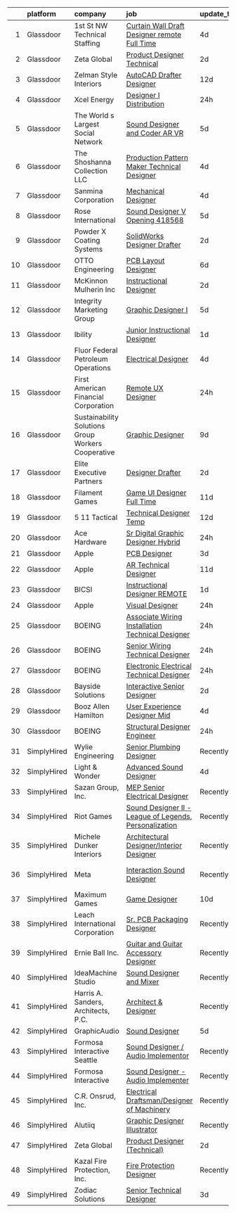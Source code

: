 

|    | platform    | company                                            | job                                                                                                                                                                                                                                                                                                                                                                                                                                                                                                                                                                                                                                                                                                                                                                                                                                                                                                                                                                                                                                                                                                                                                                                                                                                                                                              | update_time   | location                    |
|---:|:------------|:---------------------------------------------------|:-----------------------------------------------------------------------------------------------------------------------------------------------------------------------------------------------------------------------------------------------------------------------------------------------------------------------------------------------------------------------------------------------------------------------------------------------------------------------------------------------------------------------------------------------------------------------------------------------------------------------------------------------------------------------------------------------------------------------------------------------------------------------------------------------------------------------------------------------------------------------------------------------------------------------------------------------------------------------------------------------------------------------------------------------------------------------------------------------------------------------------------------------------------------------------------------------------------------------------------------------------------------------------------------------------------------|:--------------|:----------------------------|
|  1 | Glassdoor   | 1st St  NW Technical Staffing                      | [Curtain Wall Draft Designer   remote Full Time](https://www.glassdoor.com/partner/jobListing.htm?pos=116&ao=1110586&s=58&guid=00000182583ad2d0abf21e85c5abb9ce&src=GD_JOB_AD&t=SR&vt=w&ea=1&cs=1_96a00c8e&cb=1659337626832&jobListingId=1008033599335&cpc=EA19F5B90D514204&jrtk=3-0-1g9c3lkoekclc801-1g9c3lkp0ii12800-14eda2ff019c94e2--6NYlbfkN0Dax8UoX6EQsni4_ZSF9vye0BkMdAXnBGZ9YnjGpfOQl0bOt3kFrViS9pzQb-UkbyuzROlJDCs1-EF_VQqCwdIepgFuryJJCheHL270nlVl35m1-h-WEmhVqJy_1nRHxOyDvDP0fKCizS5xDnrRTpPMoVWCv0-3j5tUx_5s_6VOWhuKGdws9K_cMz1n3YlxBRQY6yWHbb0p2--tQgFPLh5bWFcIqyeUXrN_qupYeD6LzFhoBZqwWB0u4Co94SVGq6WQFjTu4xOadjkMFP8DgrbZY2QWqxhKveseKGLAoIRjTFqIrK4yOp7e3G-IDKg-lW0DfqUP2m4zIunng_01EAtqpYtZWSGIBTY963DCEM0cp1LLtl1Wk__vNhaFvOPgDyNBbic_FwLDVIlxKDq_HN3fodEXCp7_2vSDHxKrJmP8uDMfmo440AZEltGxe8wFGG0qKb5yWIcIAI8-uR0LzRdOmUt4CzvNoJOTNTs8s6_qAmyJPfC4QBmoGpx5-2woMrC0fDrryqgd_-HhnWe_i3Mj)                                                                                                                                                                                                                                                                                                                                                                                                        | 4d            | Minneapolis, MN             |
|  2 | Glassdoor   | Zeta Global                                        | [Product Designer  Technical ](https://www.glassdoor.com/partner/jobListing.htm?pos=122&ao=1110586&s=58&guid=00000182583ad2d0abf21e85c5abb9ce&src=GD_JOB_AD&t=SR&vt=w&ea=1&cs=1_bc640e12&cb=1659337626832&jobListingId=1008038044158&cpc=6FC5BA77C9A4CD78&jrtk=3-0-1g9c3lkoekclc801-1g9c3lkp0ii12800-4378a88fe1bb0b34--6NYlbfkN0ChX0hn41rI4BJW2eLG25ekWb2wyoNrLHBUGKKfGS0w54LMCw2D3lfjfq6yfRrNr0jhG-kr9nV58HJxKldvmU_S5ZFgPe5fVtEyt5wfijNijaz7yq9KZZr-mOYuSnSPl7Jn0O5tb6XQILVVgFH34C71OTTwYRlmHLRittQPiDmpq6o6B8VVBywRt36dYQ5sOh305xEYAsa94dEfJhRfAEZBdM8ft7NofJrb8p735D2M2FWlSz41ToFGhJKx3LwQB2ZU1IF1x_WyxQ0rS4vYNi0NICzTlKU8wrb2V_BFwCSbw1ouYXtOc3VWZ1IQI5LBG54XR83c7YkYA9LXlIaCWyWjCQLzHooU4p7gP0XRLKgSgoIGRBV0NzFPnPNsTK1tl1rbY3idcHv35879LMdn93O250Sggh92_HBLPdWalxisqp2kHfggXlI0ZvnBHGpp4Vle5NsGruW1hrNtzSsEwqznxKuEzFNmf2wPBpJIPQJjBJ1dUxM8G1hdbceTe_VFLs9CDs05THS6Dg%3D%3D)                                                                                                                                                                                                                                                                                                                                                                                                                              | 2d            | Remote                      |
|  3 | Glassdoor   | Zelman Style Interiors                             | [AutoCAD Drafter Designer](https://www.glassdoor.com/partner/jobListing.htm?pos=103&ao=1110586&s=58&guid=00000182583ad2d0abf21e85c5abb9ce&src=GD_JOB_AD&t=SR&vt=w&ea=1&cs=1_eaeafafb&cb=1659337626829&jobListingId=1008014475307&cpc=BCF6C35513A620B2&jrtk=3-0-1g9c3lkoekclc801-1g9c3lkp0ii12800-3fd5196e00651f6d--6NYlbfkN0CB1tmP7rfbaHtYFmPjg1Xv8BJr6DUbyz0HQmM4H563AlwRaaZ8jklwqnHGvrhiHN8wKb1anHQRmus-yG0nldGp5xBV1QuEg1tch_wvGGqXpM7o0blLuAhDHP7qCmEafrjWjpSB3C8cV9eydAYzFqDOpqvLUmXHJqtQre74ifzIzduPYtI-1poocVzlwZyhbSpm-QRP54ynuGtsJdh9Kwl1C1b1ZvJKkJiAjBPdSqA0jx08A8O8NiO7EYzSyoMbGPFyNoc1nMiN-jKHcLyLomlH2sntRNNopU65Jw1O42cAO4Xs6-6zDbVWgDuvZGBhgSE-VtEEQT0JQqH81ysLu1c4YYC2LuBsy79_tUI9L8sYG5FhJylkTVd9ez7hSCK39JsuNl2q-4-kYjWCbBRWd8qFyqlpAe1R49biW4v8LdWhiMc1qP66RoZTGr5NxEjwpKKi1Io7e59Mt7IymS2n7oXOZ_rPbS8cyjVs_QZUXgKSarT390rM9jKpO3S3NZMN1sM%3D)                                                                                                                                                                                                                                                                                                                                                                                                                                                | 12d           | Boca Raton, FL              |
|  4 | Glassdoor   | Xcel Energy                                        | [Designer I   Distribution](https://www.glassdoor.com/partner/jobListing.htm?pos=119&ao=1110586&s=58&guid=00000182583ad2d0abf21e85c5abb9ce&src=GD_JOB_AD&t=SR&vt=w&cs=1_d01a216e&cb=1659337626832&jobListingId=1008040848194&cpc=B076152010A3B66C&jrtk=3-0-1g9c3lkoekclc801-1g9c3lkp0ii12800-e4cdf0a2f5da864d--6NYlbfkN0B-1D-e_ZYujhNkNlYyaLjJ6FcVQ233icvY0YU3o2VnplwYKKdLer6igUsC2PaWrJMkwhk3Ob8kLBG01cQyLcAMgbMfq2rYJaCKc5l91CyplDeQ2CCylWnw4lI1XtRA9XtTNMHdXrX0M6ZWf97kytmznwNNDECUVBGBPLPqi0s0wqXWMFTeoKjOH7auQBHF5Gxb1KMTUAI9TusTjqBRghzOgh4FWzk0ZUHuuL4CZs4ZES785ouaLbU3PVhxXOrQF1YSvGW9vtfqAV3VR3zKI3MdPPgRbIBlTgcpgOHzFv_ntk9Ip87HFuEPcToH1cmgZ67wXdjdYdnt7SuhuRzYe2SduYV-iRzctXW_UmuzW8zA4qpH2GkDTTYs1sqmZzHnA9k5gXZ5mVfoFDkk3Qo0g5bYYXbjJ1Gh7aIHW17kSIJrOLkYyCMdBN5D-SNxjUr4FDlRGlOm5lhVBkDRBQws81B6hr8tj5F9TVzWkkQxXE4JhAJyfVnjMP6KNAnledQN2-NK6s_OPA41dKMLG2qVvEwQu_TQMdzG0YCtjVABT_nzma4Hl5msgt9wiJ_CTkm5uohqMIvqGhGTOw%3D%3D)                                                                                                                                                                                                                                                                                                                                                                      | 24h           | Edina, MN                   |
|  5 | Glassdoor   | The World s Largest Social Network                 | [Sound Designer and Coder  AR VR ](https://www.glassdoor.com/partner/jobListing.htm?pos=129&ao=1110586&s=58&guid=00000182583ad2d0abf21e85c5abb9ce&src=GD_JOB_AD&t=SR&vt=w&ea=1&cs=1_d0e13586&cb=1659337626833&jobListingId=1008031528055&cpc=149B3D5996025BBA&jrtk=3-0-1g9c3lkoekclc801-1g9c3lkp0ii12800-c5d8ffadb915c32f--6NYlbfkN0DSgjPPcnEdvoK3uuxfISLALE6pB1FR7YSHOr_tSg5_QGIhoz_2VqUepdcKLBLI_zTUk6gDwaoQ9vEVPtJf9rgUyn_I6h_8B4D9wSAIOyt_RJFN8Eflhj9KJJvZQUXNdWxq6wNfnbBFCNlciu9kDebYOONalFTI7aQu-OsppGEyxKi2mf8gCqkI7v7yu_vGMNwUbfkSnZQLb4xsXX23zPXWXCdQGlpBwnIYLkKJWnR6958_2N7WV1S8FE7ju5GThBlwxutc5gBH3OjozYrGJQrnvWU9b6XWhJGOhk92CYIIxbimwJZMSyTVMq5zeIgCZA7xbfyfm1xJJzO9ipGqKm14lpVnhTryayQXo-yEH1lDbu8uvNvnNRmoxAcI3NzMjUXRFwVaPJgofIuHwDzl8tHOKBZnEeH5t4ViH29Y9BBxZI98FxTUOBaP474n6yLryiTNcgh1Q7FSXd_TPwYmkIJFTxnlEmN9RzvWvKIYrerzIfgoE9HMHuQtZRq2mZo-ZRvswyH99-GsrX--Hn_XMCtvEYLZ8E0aI_NDbIUVCZ6IY61b2xgg3iZaolQkNh2fnVZksNNOzkCfyGnc_Cq3ecY2)                                                                                                                                                                                                                                                                                                                                                      | 5d            | Los Angeles, CA             |
|  6 | Glassdoor   | The Shoshanna Collection LLC                       | [Production Pattern Maker   Technical Designer](https://www.glassdoor.com/partner/jobListing.htm?pos=115&ao=1110586&s=58&guid=00000182583ad2d0abf21e85c5abb9ce&src=GD_JOB_AD&t=SR&vt=w&ea=1&cs=1_a9c266eb&cb=1659337626831&jobListingId=1008033341134&cpc=1120CD366D53BFD9&jrtk=3-0-1g9c3lkoekclc801-1g9c3lkp0ii12800-b9084e413344cb6e--6NYlbfkN0DceR8btTseuhG_SpHckJLdxCCcFxcmyaLLADawDPeKkPEJjDv40UGLLXAjHlnwqv1KsoQIJrFwn3FNKRcOEZBUFYE_WxNqW7je5exbyF9zVy2guLUO-gLaPN4mYuD3ZBwJuJmvfkTUMSgbSgoInQVtnXFfcjaw_8015dl2-4seT0CxW5CyNdQ0HxpWQRMW5tHsxt9wrsQV3HKD_SGWPJ6UigoFcxeACMnC-iLvzqyr7022pUycApIAM7aiHAnOrpE_BEdL0qHai2jW2JpZhUsbcENnJneqsArEXKNTon0KWHcsNYNOXkLnOqV8U-7QHrHoWNcxfKLnhcy8TrhHCRU42w9kx0YlmysoTXX55My55G1m-2zZCYw17WkGnH0jrUd0VuN5j5-HMJOLaHAiCHBG8yvdXRry4wTi9lOFlvjnAXsH0F3O048h6uX4Wgm9k-zze84iQXobVG6EYk7F6YILrb8POBR0iMeTx8hmU6r02oowvQgZrQ0mHj2gHgp7ulk%3D)                                                                                                                                                                                                                                                                                                                                                                                                                           | 4d            | New York, NY                |
|  7 | Glassdoor   | Sanmina Corporation                                | [Mechanical Designer](https://www.glassdoor.com/partner/jobListing.htm?pos=130&ao=1110586&s=58&guid=00000182583ad2d0abf21e85c5abb9ce&src=GD_JOB_AD&t=SR&vt=w&cs=1_ece0973d&cb=1659337626833&jobListingId=1008033730739&cpc=F41FEAB56D215062&jrtk=3-0-1g9c3lkoekclc801-1g9c3lkp0ii12800-630f1db1fb777b76--6NYlbfkN0AA67R2kZujR5vsTlFfUOdyeJfN6IoZEsBUACs0mUXpeM4lXCKBE2_AseVhXjTEYJLP6mzEiNf_6Qg9uRTwR2WW2lQGP3OEOccanP7XugblXWWV5OilTZkXzlgp2QYR8USNcOMEJZTOYBJWSgpt1aDcvGIMyOaBK7zc0lgZekD57sVPXGRvIXGKc_PhrY6yQWDpLGEcboQTlgbSpycCXoav2Ye9YFfqFYAXNEgVmoglaGq0q8rsfE2JfaaesWGOwcTBly7hou4X7xUTo_5sopgX3UFlK-fKg1BHI7jmyKZOeu3JLKL6-kBNfNFRPh2QpCNT8DJ9FdXP2qLaaAQ_L86PqACrhK69KKioW9nyEJpZGaOtNHSncncdg_tSUJ5rhz7Yj2QLdOsX-UZO6FW31yy6ac5_pDewTAdF9_L1kTohrfplV1TQX88vG6asZo1zcTk19F5UGYku-92ppo_wHT_psg427xu5Hqbu2ar216-dzTOmPOFIzXLYOdCGrLUUqkGmGfAQ-d6QmQ%3D%3D)                                                                                                                                                                                                                                                                                                                                                                                                                                            | 4d            | Houston, TX                 |
|  8 | Glassdoor   | Rose International                                 | [Sound Designer V Opening  418568](https://www.glassdoor.com/partner/jobListing.htm?pos=121&ao=1110586&s=58&guid=00000182583ad2d0abf21e85c5abb9ce&src=GD_JOB_AD&t=SR&vt=w&ea=1&cs=1_3640802b&cb=1659337626832&jobListingId=1008030729670&cpc=E773D000C9BC26FA&jrtk=3-0-1g9c3lkoekclc801-1g9c3lkp0ii12800-a20623011cb248eb--6NYlbfkN0B6gYLiPzX3Klpbl49OuxoIZqVtnvEet7IZUhlrZDSG3sY-I6CIGHSMA_bS7ldJ8pOXMIXNeNyydXsX95pvzPg5BddHE-JXPnLngZ30cnLDc1iDIozZEqqJfstNoVEA0Y0ziXhbePzU2aWttrzMukYrAbICdJmtiDj_lX11sumIShj0cH4jV8vRyK2YT_cFh-bJPywqql_S3MgmNjtrUF0I1o-lxDCsrrUvU2KapIH_3keaKDeZd5xBUo5f7qPRSUe45rV9HECsXoMi0XxLzIzqBc8px57zddiEs20J1Wf98VkQjo9sHNO5z03OqRmG6gYO2kvcgjznLpmSUQrtQXR29-ReelER6BFCtzkaB9NOX5flWnrEqQjGKfmzhyqTi7oswVgFdBLjYpklmGFUZE5yK8YExnwp8auFHH7MPX041qrf1dpKBkjTeexE8o4truSOK2hEuOX9PWQI09lmP3KYkyfkC1RcAigj8egbYmuGVa7I2dGnEYiOXJokAXAJgH_TGUzzyeXC0RoP2KSdrt51)                                                                                                                                                                                                                                                                                                                                                                                                                      | 5d            | Seattle, WA                 |
|  9 | Glassdoor   | Powder X Coating Systems                           | [SolidWorks Designer Drafter](https://www.glassdoor.com/partner/jobListing.htm?pos=104&ao=1110586&s=58&guid=00000182583ad2d0abf21e85c5abb9ce&src=GD_JOB_AD&t=SR&vt=w&ea=1&cs=1_130f797a&cb=1659337626829&jobListingId=1008038621385&cpc=320F474EFE2ECF9F&jrtk=3-0-1g9c3lkoekclc801-1g9c3lkp0ii12800-c9e7e2749cfbd334--6NYlbfkN0B-uaHOMbxcUrxch3NODletpJ-n4me7mkTJkBJPirqGWJZgLjt_DHpWZ85QWcvqro__0KFZeCx9D8dvntP3HTdTR2gR_s5VbxBq1GtnOiUC3thA9GVkxKReUNK5DTbkLhZtZNVsY0hLzZ-Z0H497-1wc7rvWYJnDW_gg1OxDzymJ4ssCP127CqYQ3NlWFB9yNn6LtgJ2AoI369h3yLeeLmXgNBxztW-5Ro-nODHZ_tH18jvpXRgztPS-LDbqdloJdEzpT0k9T4tzFE8n4OeSoFv3x8KL2NTXXDB7cDJ81tUX09mtAuc2F0zAy2UIom8xOwBzOf30eRsIqWyjX4E7c2ITJOCsRSXHTZlYr5XUAhBcUyoXxCI9_16lT7eWtINM0p4yaO-R79yWX1opLfZFKOlI8g4mZmtBThQdB-jwmUmkZsiAA9tqUBTJBpEKuEFwFzBe4EYyZUEubVTGXbjaXN7-pOkrDeWVKRPUjtSEOR9tGqKNwPNlSxecGqWTpr-MpYt3OntV80pbw%3D%3D)                                                                                                                                                                                                                                                                                                                                                                                                                               | 2d            | Manchester, TN              |
| 10 | Glassdoor   | OTTO Engineering                                   | [PCB Layout Designer](https://www.glassdoor.com/partner/jobListing.htm?pos=101&ao=1110586&s=58&guid=00000182583ad2d0abf21e85c5abb9ce&src=GD_JOB_AD&t=SR&vt=w&cs=1_dfad01db&cb=1659337626829&jobListingId=1008028991035&cpc=9F694A404B328A7D&jrtk=3-0-1g9c3lkoekclc801-1g9c3lkp0ii12800-68adbc964e2cf23d--6NYlbfkN0AyjvyKRtplC26ooAjgo6TUuDV60P4Ei_zVJNWO7orCSlzXVXNTacegPC7KI2zmjMlw-mlR3eA9bPt5KOfRC42khvdcyolDApeUlTJCRc0A7WeI5Xzc0SYGpfFGz0k1p-I6cFtVnKcgagxPYC4-DsisYQP_8tcJ562-OyCWkDTMHyH6IA7QXqtxJEsNp6jJI3MsQZClYOrbMhuhFQHJcjnbwKesRv3HeKIulF-k27U-iVMTFBrGC85TPrEJ0lKW-vuFPp69RlcFrp4_GC4B6s94VlitUldfqmAU7JORmuIjKzyatIdtaAefgkDBPu3BvGSBtmVtVgRg58aZr9dR-KT7jfRQsWV5jIluS4EAk-A7HsthokVRUsRueOEzg4xkzZz0gzcKjxY7Q_zwJSldeBtM5QZ8L2xo3ihesAchVxzHDvwJZYQUILjQXDf5hWGdQyOj1__GWsHbG_7F5YyGaUMYLpf-nhUuPm2SaNbZhMWFNF-lpis8VtoJ6LD7jYh_1jxH79jmSy5bGJ-4FADMhjQ-qlnXlYtMYD_Xm3OseomYYg%3D%3D)                                                                                                                                                                                                                                                                                                                                                                                                            | 6d            | Carpentersville, IL         |
| 11 | Glassdoor   | McKinnon Mulherin Inc                              | [Instructional Designer](https://www.glassdoor.com/partner/jobListing.htm?pos=111&ao=1110586&s=58&guid=00000182583ad2d0abf21e85c5abb9ce&src=GD_JOB_AD&t=SR&vt=w&ea=1&cs=1_b7a4c002&cb=1659337626831&jobListingId=1008038259354&cpc=2F9DD8B511C89582&jrtk=3-0-1g9c3lkoekclc801-1g9c3lkp0ii12800-b79d356b2e0b1b2b--6NYlbfkN0Do5QFzN38Y34HuVbLllh1qUYEnDt35-niNPYCvkBnqz70wgTe_sRQKCftrUQxahl6ZQb-CsDXP_KFc4gkDxxZVZMtSP1usQFc6vgj8Mev0Y9Uo8dVZ4yv_wyvdsi_Gg1ZSeNUFd900znSRQ6N6sb3AyxJeaFqhjTfM3WXr9E9m07w3f1mauOUW7qoChaYGco_JDWKrEyTcW-VB9DPPrO83a7idEea7EccoQmZbqvQW-Orhy-gj8CxlZxHAG4AiYR3-jZKL9aNlW8ziLMyVWL8EfE04IEzLCser19OoW-8mwZ8J70IXeYQpBucrzvs6Tv3V1HwGvxoeIh8cqKzVxn40F9UY5d1xTEcXurLKfBlaXWcQvzdQOM1cBti0cVAh3lt_14n82Ki-AOWHBIsCzrW2bCNyl7-xDGKlklDKsPLvyNyqaQn2McnZH3q2TkEOD-c48KG6ksjK5dDSEmcluo82QP5ewv-ZlQMQfuRJhiFw01TBGljCbyCq)                                                                                                                                                                                                                                                                                                                                                                                                                                                                | 2d            | Remote                      |
| 12 | Glassdoor   | Integrity Marketing Group                          | [Graphic Designer I](https://www.glassdoor.com/partner/jobListing.htm?pos=107&ao=1110586&s=58&guid=00000182583ad2d0abf21e85c5abb9ce&src=GD_JOB_AD&t=SR&vt=w&ea=1&cs=1_76f03ca4&cb=1659337626830&jobListingId=1008029746141&cpc=74FD5BE86273CE52&jrtk=3-0-1g9c3lkoekclc801-1g9c3lkp0ii12800-a3c13653b741a412--6NYlbfkN0AE4gbs21kxgFQhdrCiejPYbOT0pMJ9bQcPy_VnXi7Xc2J8SbNzzOCAGeUeZCTzfPGYAnQ1juYTVpu-HSGPMP-DgQvv21M7P71i4iqd7FucWV8ydeZ5YELb92op3VeF28TsIvB4KvuZycbFIb68NxPH5H0m9FHkv4ZEPthLxHxsxf3e75YMr4SGSJCA0kKXrRilHAG_GOXew17R5QgqUCMkyw0RmBzM3e-SuDWhwFrENmhcrRKluHWTj5O6JWcHlQmX_qxo5rU80cxzqRiduU6Fbm65iXzs9JjmCl9wDcvPdouByicQA_Ksggp4EWz8FfTRG4mbcWsKSYPz15MQFNmA6Y7_r_gTeDxPRY8uvw-sz1zYypSSZZoy7QgQ7JTQQpuMYng1-OzCVSzEY6CfY07jHAqM6A70dCa16dt5236KomgHaMA4YZvxbQBTGkUqsEnQXyGO-_bprUrxf7OFipGnTE03i1_ZrLTw2cs-Yh141w%3D%3D)                                                                                                                                                                                                                                                                                                                                                                                                                                                                        | 5d            | Burlington, NC              |
| 13 | Glassdoor   | Ibility                                            | [Junior Instructional Designer](https://www.glassdoor.com/partner/jobListing.htm?pos=106&ao=1110586&s=58&guid=00000182583ad2d0abf21e85c5abb9ce&src=GD_JOB_AD&t=SR&vt=w&ea=1&cs=1_5888b67d&cb=1659337626830&jobListingId=1008039395396&cpc=4050D81B60456B41&jrtk=3-0-1g9c3lkoekclc801-1g9c3lkp0ii12800-50de7d34849930f0--6NYlbfkN0BdDHiSlq2TKVYTvK036ioTcRDjelCKzvFOpLFiF--0iSZ_aPeCW5NVN9G7VBmC37hkhX0eIkBvRZNz1OBzU3fQR87O1BxEM2Nt86i5v1inUFRTgiY8C2K-FsKLPbPBlc3Diy3QH6vQBlLX8CyLOaXzGOnIRZJz8SvZbAvUYKpg0ZpGgWgj1-NnX7otVSQlvui6FgXelSETDoO7dPa_9E5QhgtBFdrt2T0w-zjHVwOG1hHgSOvKlec0nbK5g3yCwd7rNNBB-qDAvQfX_LKP2aTOIJkLubdI6UqAhRf_IX_064uC87zOxDin2QV54JSpXGEaLOG23dXeh3swMYwxgsNKdlBe5bNXCvzyenZOcTqFF3SV2CquAbGu--lfvmfs43pVg1K0bUeG-OQ8eWfke757McCKLJutd19_F5Jn1YGgCUrGki5THo6LHcJwU5x7hXut0dIToKfCi7CI_mAESgvjrnisQjbo0MkpQSpt9Xt6b0QalHIz7tBKar-mxsqhwPqWVWnBErbY5g%3D%3D)                                                                                                                                                                                                                                                                                                                                                                                                                             | 1d            | Remote                      |
| 14 | Glassdoor   | Fluor Federal Petroleum Operations                 | [Electrical Designer](https://www.glassdoor.com/partner/jobListing.htm?pos=125&ao=1110586&s=58&guid=00000182583ad2d0abf21e85c5abb9ce&src=GD_JOB_AD&t=SR&vt=w&cs=1_8059b0fc&cb=1659337626833&jobListingId=1008033118082&cpc=C4A69CCDBB3B9599&jrtk=3-0-1g9c3lkoekclc801-1g9c3lkp0ii12800-9ddd946f3b434155--6NYlbfkN0AgJzai669yxAERrXnqGhH95TL6Z-IeGpcZYnebQq8nj9S1iEfOIezJE-OElgyCNdngLJ_S4ubLvtPbXQDWcSzHe7eGmdUiEgkyUxBIu_vfU3dRCqTwxbZ-0Yo7GIJk3slk2h_iQbiKS0OyoBozLKGqlYt1wknHbeowy0P1WxNlqEfUj14ZANN6IerrnMcUoRb8Vhf8a_ouHFqcbMNzm2jcgkG54uqMgBS703Yrz3F1qKDx-o-wcZUELBe831t7TawUPIhBm8mswoNW5uSC7FkbgsMCpHw551NEDlEb3LLHbUMWHIij7PRmfBYLYo9aglfif4BRGs8jRxysc6eN2FszX8m7hUGbk8rkMX80emvGKUJE--yQ87GTJuvs8knV6VKKKgzXdvhp57QObXznWv8iunPTMCGfuI3vfQYZTLeAgoNGkVRCav-nzQr6wldwtOT-Ef7Lzsffwqqe1MAASJjPI8RjrUN3e5BypSKFYnNb4A%3D%3D)                                                                                                                                                                                                                                                                                                                                                                                                                                                                            | 4d            | Houston, TX                 |
| 15 | Glassdoor   | First American Financial Corporation               | [Remote UX Designer](https://www.glassdoor.com/partner/jobListing.htm?pos=126&ao=1110586&s=58&guid=00000182583ad2d0abf21e85c5abb9ce&src=GD_JOB_AD&t=SR&vt=w&cs=1_525f4a6b&cb=1659337626833&jobListingId=1008041822868&cpc=AC285F3A3ECA6BB0&jrtk=3-0-1g9c3lkoekclc801-1g9c3lkp0ii12800-91ffdda7a5708158--6NYlbfkN0D_rOR36Gvk_CJq-cXVMk_EfLL3YILv7-o1rmNyHeomS3LSjiduIbZPUwXCp1KgM8qodyJsfCtuQV8tCWUCAgfig9XXEApi1DR9emyExiPzhhGBITJdbYucGjFbFxDhEqwcu6nrgnup_MiqUmhtzTHOSMw206UsTLqXLq0dAh22LUZ63Sd0loVcwILwg5u66jyffoPa4o71fh6eU803rgHnfDf9sPaSu-yH4myZbJToVl0_DRXEL_b2ZzfMCaod30I4W_e9s0TbLErhwhUNgQefFzmBAA9mi4fDp71dDOadECN-81XYDmmuONAqZLzB17kjwY8Spe9QkkiHGhiMuW7VsieHSSJ24EESxRnTOg_BQo6Er4GTJPJ2M5ZTga2i3BbCzg1ExOFxJ3093pwoTYnBDr7xpRhmcthEpSYWq-Rs60oc6tYdgEID)                                                                                                                                                                                                                                                                                                                                                                                                                                                                                                                                         | 24h           | Clearwater, FL              |
| 16 | Glassdoor   | Sustainability Solutions Group Workers Cooperative | [Graphic Designer](https://www.glassdoor.com/partner/jobListing.htm?pos=124&ao=1110586&s=58&guid=00000182583ad2d0abf21e85c5abb9ce&src=GD_JOB_AD&t=SR&vt=w&ea=1&cs=1_2fa29202&cb=1659337626833&jobListingId=1008022285811&cpc=AC285F3A3ECA6BB0&jrtk=3-0-1g9c3lkoekclc801-1g9c3lkp0ii12800-019f68c7207ca2ce--6NYlbfkN0DtdU5R-ToAv2xdkvsd8oJSGFfCO0ehaV5AhNAfMTO2EKkvNUCxhAZVh8FTJJJQ-LBSbytpXPmxJ0mLM8l84vRo2UWrtIQrGi44zkJfGC3AnQeNqyx7D3s893Qjt-lzv12RlHkYPDqg-XyIqYP2T_z-NX2u93bhcMFidKPlRa8IuStN2NtQ4e6qfwH0Y0BYjrarvtwdQyNj0jmpOvGx3EKHzbxxylChWLM2HwGtLfLkVQbArtvjwAcTEUFAU4Jqm_Pd3jaHedzRa2td1UxyH0sXlXQw1M3ctOsjZcN--O6bwp5NJ8fmefwm27A5ZBBhWbJzGFmqikOQS-jkvo4DRzBbJxm7YqVvDL4MLcpGQQgp4CHQKariV0DlQWU4eEHKv41wtN-143A1wysyCvJfSrJFOs_km9UwUAEKtPC5hTv52GnEsZFaeY7QNtsi0Ci9_c_VezVqmND7hD8j7PbHie21PRGpiGQyud9l8bVmublhHSxlog-U3KAl)                                                                                                                                                                                                                                                                                                                                                                                                                                                                      | 9d            | Remote                      |
| 17 | Glassdoor   | Elite Executive Partners                           | [Designer Drafter](https://www.glassdoor.com/partner/jobListing.htm?pos=127&ao=1110586&s=58&guid=00000182583ad2d0abf21e85c5abb9ce&src=GD_JOB_AD&t=SR&vt=w&ea=1&cs=1_0c6348d3&cb=1659337626833&jobListingId=1008037797400&cpc=BBD63848FB84346C&jrtk=3-0-1g9c3lkoekclc801-1g9c3lkp0ii12800-ea24b1f3573b6a59--6NYlbfkN0DrCMkC-Wo9QGLMV0_Mwp5tFnoPdA-FNbmG0OSI980c-6H0XAxE5T7QhR3IwPEHA0wwjs696_OAGf0FVfIGHOedgmbDBUg6NbtiaXja9CIxOOLy_-lf91r51oM2zSxy2gzMXVuKcdb3UoCDO9QCkuGPRz_90kJtLu0Yph47Ijoq6YQU9l8Yty5u7TZXmU7fydLw3VU0a5blE3KKzdxDIrslJANDcp08ezmmoFU9M1OQ5cSyiQqjnGJV5g8XQ5A0YTmWY5XVST0dmzXNwLzDdB9vVQ3f3aTf1ScRQ3xNp3MUaX7N0GrYZTgG_Um038KgrX8iF3ldkp_mgjyuVK3VzBntorPBdrAB-tyjdcU5sm_3NDVqypmELRbWQK-rOtAweQfe__G1W3ATi9LH5wQxuzdXGxrgXSLxrajQj3nN4nzqE-mrktq8baJLeOzM7z2c3s06yj9bMxoNLhjAqUzMCq8yfqlKtkwdwo7Rxqjbrzdnt4iSA4LhD7SJ_I0S4PRizqxHeJyCxxwyf2Lls4HeJdUd)                                                                                                                                                                                                                                                                                                                                                                                                                                      | 2d            | Yankton, SD                 |
| 18 | Glassdoor   | Filament Games                                     | [Game UI Designer   Full Time](https://www.glassdoor.com/partner/jobListing.htm?pos=108&ao=1110586&s=58&guid=00000182583ad2d0abf21e85c5abb9ce&src=GD_JOB_AD&t=SR&vt=w&ea=1&cs=1_3031fb36&cb=1659337626830&jobListingId=1008017799988&cpc=61E17551093C17CB&jrtk=3-0-1g9c3lkoekclc801-1g9c3lkp0ii12800-babfa86df1ca163e--6NYlbfkN0CIHMGocNKd5hoXLwwKXhS247lQakt22NtwViB8HW65UO_fRUkh-j7Og1M8k5VNV9q6NgLVBDicBpY-Kjm8cnHWXxdp22WXL9lCq6CSeosiBl0w8kieGO7IwDwwglgbIi8o3iiRkwqjwrJr_kGIrgqV4YusTGa8nEs0rUZ7d0pGngEiQrGcVgMDSTdS91IjC03sT6cjFjeN6ONVdJt2ZFdHwU6iOLd0oJwKDxKNcu75rAutVPReqOJmGSuJoupe-6h16OydPvZ4UBxYxy56TJjlEfc2uabwkH_4PjXa5ptBCbcT-fxCbGIksTonnbNlPI112lAqvoiMlQBOBTQi2xkkVIao9r6hiM1-vzMofxXzT9HT_qebGdXG960jlYVFhg5gHPbc7u4PVS7tz46uBcDvJxqo7Rt89bTxvVLQhkjBTfVDLLDDT_9Rikc6q6ZxkT6lhQaSKwVjzg%3D%3D)                                                                                                                                                                                                                                                                                                                                                                                                                                                                                              | 11d           | Madison, WI                 |
| 19 | Glassdoor   | 5 11 Tactical                                      | [Technical Designer  Temp ](https://www.glassdoor.com/partner/jobListing.htm?pos=128&ao=1110586&s=58&guid=00000182583ad2d0abf21e85c5abb9ce&src=GD_JOB_AD&t=SR&vt=w&cs=1_ad19885f&cb=1659337626833&jobListingId=1008014677003&cpc=F41FEAB56D215062&jrtk=3-0-1g9c3lkoekclc801-1g9c3lkp0ii12800-7d43e1f6d02ee829--6NYlbfkN0D6KkuCY15rIuO4yDBIdTXqpEaovYncxkn53Vcrfk9ZM5wnFUFug3bUOwzVVTDFWhujIoEgxjkmGVcQiv98dVSzLZ5P9d9R9_wpeQglrvZg9Cn6m1Ioih7tI1KCbkP12zif2P26_c5mAV_0srGzGMfCxIJleLWQOsHXNCOV8mBB0Hxbxhb6sZgY_Y2tUAe9vcZRm6WQp4QK79J4vB1BZ2UQ07Tx6X62Ln568B_NlYTK_7WjQbWG5Ibmmyyc_InRxqJbXfzAh9MDrjdK1MaFLw8l6mRvXQH4yB1kGIzisUaJNRYXyV3-BA8yg33NWLykmQqvMMkQDYAiPuWCMIHnjdJlszV5iJJTCa52zXE56prkCizVXdYKK1RHjh3iHG8KKOPvX22Pkm7VdAQtzyIelfSAhKjVf3f-YP8szoQ3BQ3KABCbqDeDOC61PD7DnRDfu7uAI9OMffpicqa_-2W4AUbC_OcLGTotXliBv8apYBB5pk7xmoqenHyuYb6C4dpohUk7adRTBOgrkIne60eVBe9XrPFGbOadF9L1uTDvd_DlJI1PTHW-0lUDaCMJUm5qdMN4kCR58Aht2TSYKwMK-FGMWZKa7Nm5rCd_LAEtd3pGs9vb5rqCrSfoHFDbsr4IxCCPMLJdDqPC367N4K-7xM9x7XYbvSQgX13b2hbVI6kHyr0apTYr77kFzeGFJuCOD4AqLlReG_rdmkDRTeurFZpJ0JTtpdGccLuSy5qFbVaNgzKvZgUKt0xuJQVnIHMfN0eiYQhAMKgj55BcjilFxnmYDzEKJJs4B04%3D)                                                                                                                                                    | 12d           | Irvine, CA                  |
| 20 | Glassdoor   | Ace Hardware                                       | [Sr  Digital Graphic Designer  Hybrid ](https://www.glassdoor.com/partner/jobListing.htm?pos=102&ao=1110586&s=58&guid=00000182583ad2d0abf21e85c5abb9ce&src=GD_JOB_AD&t=SR&vt=w&cs=1_84b685d5&cb=1659337626829&jobListingId=1008042660690&cpc=AB75CEC7054B3AF3&jrtk=3-0-1g9c3lkoekclc801-1g9c3lkp0ii12800-b726c46c0207aa41--6NYlbfkN0CAJPFEtW3MUiw3fykhRh4-CzX50ElEoJG0BbrXJsN8mstOOL1pjajMq048PebqYE30JZnrQFO_NmwPXuBT70MySuGn6HfqjByL4VhZHzsT3o6m0TpiQaXQOE-u4rt7K4d0RQzS_Fkpd4s6vHdHbkPNtL7PHZahMda74nxtujoaxeeobUtZ1IrykRepQP2CYvt1frKecW76377-mZHG_COK8Yh7obzofddhK6tPM5hF2XT0bvpYSjy7ygKI6wUOn4vkuDeHsAlVXzi1BjcrfGraMM-D8R4nXWAv9NRRxgfBvpuRVVGh3ncVGoyfPbsYPhu3ZrZZGrm44DgwRHaQ4KfKfFFfdgeOG0higimE4uz5LFRIyfq5b3ojG3kt_BGl2FWckeq76KzWWIpxG2SJ055nS5qAYYY7NY9tPb7p3oGXVqhyRiyZLeShOp-E1p-X06XOOS02QgBTyQndoxbhrUMrNUFiSsz5mLIpX_Ui_80OSWiSekN6IyRZbKdrAu3M-IA7JzwEI3MdWFN0pnHLF6X-I3YYpt0loQyHPjxp_GsXkQ%3D%3D)                                                                                                                                                                                                                                                                                                                                                                                          | 24h           | Oak Brook, IL               |
| 21 | Glassdoor   | Apple                                              | [PCB Designer](https://www.glassdoor.com/partner/jobListing.htm?pos=123&ao=1110586&s=58&guid=00000182583ad2d0abf21e85c5abb9ce&src=GD_JOB_AD&t=SR&vt=w&cs=1_dbf71ab1&cb=1659337626832&jobListingId=1008036908108&cpc=451933188B21919D&jrtk=3-0-1g9c3lkoekclc801-1g9c3lkp0ii12800-1ba792a74c8f43fe--6NYlbfkN0BvKrLyj5gPmtZO9T8euul8TCxuuKNOtzRJOomxnwSEodTz2Bc-sPZlSXfvz6ygy0sDDKeNrBspjLnKrXD8NVmaMPOepWCZ2313yNDPFxc_VaqfHtUjtOR7pgT4kUklsXst1otbJJZ9aQ92HbFH1ifkiCrziwoLXY5ABbfMYqaIWwLAM2GM-inOyyG_2EXoPfnQUmGMnh7qjlDYLhSeFVh1st_v6r6WIp0b3yx_qq62aoY_oeO3D0S64hHrX71B093jd1l1_WenyEkZmGodKLoy-yPV--6zZOaFHaMXl0z02pSoSLf32WS4znSQ6H_yqJzqH3MvdfHR7x2srwfuWIibdxLK2dQirtfuwBTJXTufjmn1yQuG5yNuzdxSj-SFw1-Y7d9AUOXx-TSUs5kw6gARHJkht2T5OGJ6bxpHdGG7kL6M3FjpArhrbubD4V0ncMp_VQFFTPYP1-hoa_-CoJIvj-KzORCYPIEyW6mYgHEf-J3Sz-mHRLbWHyf6lCG4eVTaBFmia4EJ2DuO-4J5GmuRzErggphs3rUt8POauiEPe478-KXio_puPHpv0Y7ty-ATICRL70OdKd_2a8WXxzAytdWtm7fT7dS5qFM1GO1heZFwNCfu8zjw0_6jILMHNd67qeDCd8r_AL9t-R3x-K3QQK4rumjF1RS6H0mkEOjVbFSd36t4pnxaw71xWjdvXE8Cu6ISfAwa7UocXgei_FlmQ3fK2RmnGdcKyQrBhoQpxJFdOvq07KX_IzrhkIuc5T8rnvKXZdEmUZ_kxLiSE4hGsN8zJlit6Qw-T82j1RBFR3OWlqbpGrhEjA70kfkf5nmvwL9b_6ji0HHVd-0UomrTWMHj8AK6yTkGAraoMP_Vbr5qXodsjdUio1Wb5SwC_7_ZRNQ6gxTBQT243nYWB21EpjbpACnZ8b1dva-VPrP8YjCdBWixko_q1IM1HX6zR8I%3D) | 3d            | Austin, TX                  |
| 22 | Glassdoor   | Apple                                              | [AR Technical Designer](https://www.glassdoor.com/partner/jobListing.htm?pos=110&ao=1110586&s=58&guid=00000182583ad2d0abf21e85c5abb9ce&src=GD_JOB_AD&t=SR&vt=w&cs=1_9f0d50c3&cb=1659337626830&jobListingId=1008017400300&cpc=654405A9B1E0A9F5&jrtk=3-0-1g9c3lkoekclc801-1g9c3lkp0ii12800-d99b2461e96d912b--6NYlbfkN0BvKrLyj5gPmtZO9T8euul8TCxuuKNOtzRJOomxnwSEodTz2Bc-sPZlt2Zgji_QUXHVoYn_EFT4wjCGGZdj_K2ItFVrphCpSV5B-QDDqxJPvAWYgFyWgQSwiJB1m-M8Xu0vUTiRPXyB2Btv-NfapguIQzoXnLs4Cd7YR64A9RllXCbuzqB26tWHRZ721SmEmELWmup8zXxsYbYafJ43MrC0wXvI8HDuAPR6uykFVMJBXlZBuhjmOsBcJi2V6NwzUAaaaXCoB4gi4rApo_gowBCsJa25lFpLOLZeN_6zUbLDjweBxGwfhl2AvXky6oC1elPWlt1O3VcQL6H3Kktqyi7dwBMNRH28VR2EYVfFtDLhW1kFnhmoMWPklwS0CXahQZWzBLoYJcQOlnOzxYsMc0m93TYui9DXjUi7kjjcEjutsd7HO7_oQY_grwde045wUDK-8E1QbCvslGXnvQIzWmayu1PxkPFzvDUYIrSdOvsAJyR_H_2Vpe1zlpIS4TUtdaz2VLPT6Ea4Qsgh2k80wZh0QqTk3Vjj6b8FVcdgw8AskZc1Fwx6MNqHFYTqIzyvzirfVHQN79dOi6wziL_m0hvqo0zDSH17ZYW7P58VRBQ07cjCDEUBcEPAXyEfg4DKweM0it_GpaX6FFJGCN8HYqMS_AAE2adGsrtGXVizDABmtl6oXB1L7ut_lzdlc1Jri6xK3ko0LqsgHZ9B1HkPNd7r4pP_F0hRAQ4asceCDvscfz2qdkykVwLgy_AQkNQc1tNfIdkvPgZj1Bk95XLV2NEjKF3fEZX-vkPAkWBAsn668ciDhnDyMJxMfs5ZjLM_lchAt24wNsyGpn1GjG-YlqEGT_lHq4IQCWoEZqKv2HZZSgJgsKo1Z8JTG-X8ysU5ERwDnW8atgA9OY2TLrHIfayAFZFLisHLzacVGU5MOZHbp0lS5SfBPdt-)      | 11d           | Cupertino, CA               |
| 23 | Glassdoor   | BICSI                                              | [Instructional Designer  REMOTE ](https://www.glassdoor.com/partner/jobListing.htm?pos=105&ao=1110586&s=58&guid=00000182583ad2d0abf21e85c5abb9ce&src=GD_JOB_AD&t=SR&vt=w&ea=1&cs=1_d13a800d&cb=1659337626829&jobListingId=1008039455975&cpc=82ABD2B5CEB98952&jrtk=3-0-1g9c3lkoekclc801-1g9c3lkp0ii12800-dfa35f41936b3750--6NYlbfkN0D0ZqxdZg2TwcIemQ4yr89eGinLCR7bn2QHXosobzuZIHsiSwugb_1pGRvxfhFaG0eSj_V0GoQcYGca32xe47Vz12NH-tVxPQ-2svvojcRh6OknIWjG7D7ljkL_x2y9yREdC5Xs394oemCyw8ZAfh80JLmdpCIa0EaTVwUa8FC481ySXbT5Y26Wtl4vgMRjfmceFuCSfJof_rlrC8pca7mCnUc8CJXzT6553p1XHqLjow5lnA9PIi067TW5b57AYlOe0_nlFhRW-20wQYq-9xcBnsqgzkeZTt9zfPdU82Uc-VDBshwDInsxeTrFdmv_yipZyerVjOk-Ljjd_mVpKmsbhB1ZbBr-CNN_f_iikp94m06rCj2h-AI0rwzPZw_E3nzwi4375muJv0EVIjO6B7cuJtT8nlY2lx4TKzj_IX2dKgdeU0c_wyWmQZLigGN4BtHb1R3tuKUFN9D2wlnstujbUrR2TJA091drHYVjEihBgBWeYZBRBMT57a6k7a-wprCs08KA_XvcNg%3D%3D)                                                                                                                                                                                                                                                                                                                                                                                                                           | 1d            | Remote                      |
| 24 | Glassdoor   | Apple                                              | [Visual Designer](https://www.glassdoor.com/partner/jobListing.htm?pos=117&ao=1110586&s=58&guid=00000182583ad2d0abf21e85c5abb9ce&src=GD_JOB_AD&t=SR&vt=w&cs=1_6c496881&cb=1659337626831&jobListingId=1008040016804&cpc=F41FEAB56D215062&jrtk=3-0-1g9c3lkoekclc801-1g9c3lkp0ii12800-bb532ea873042e45--6NYlbfkN0BvKrLyj5gPmtZO9T8euul8TCxuuKNOtzRJOomxnwSEodTz2Bc-sPZlt2Zgji_QUXGPHfZ3D9-fZ1OKuJNaPs_uQ5w_KzDforvZV3gkKp6iioQbQY3K4gzEU7wZo-48-p8ViP2Rx7a6R4FlSaYs04xMiGz3yoEqYKFTZhAQFWyhUVhHAleR3SgT0g_h4AHItADWmj2TCiGby6wtjizPh5ESfxDt3AkBRnCheNpKbd_d7m7GtPpnaa1NlJblmMeg9XXY5eTPR079VdAbG57p1SNph5Z1rmEJKNH-P71YytMujvUWqKMwXUkCfJ8xv46zxv7qK8Vlce0FpQK1tnvFpIdus53G2hwa4r_8mUDiHM_NsRztVW18sJlSvuTxOf8mQIUZbniHivvU7ozHMeVzxGxk6A8Z5LGxY6BEn6KV0Z8VqY1s8Kmcnd8AxAPB3lj0EApIhS4Nf-jQOsm40fbjsgvDgnFzjRX1dPx4PwfcfLerON0t1Z8cvCQMNYLv4ouQcqr86rciQxYQTVPwB5Jqh03rLbogx7-xZdJ2A4N3PxKEjywpRvUH5AOR4n6DGNBGlCl9x90TQxQR54E2mm7v7obzO4b6MyPqVu_jOPa8z3l4YeP7ZUkXJOrjjhvTapU8Xc91KdB_D_6ytYzaU4s_AmV_BBAXwOFxCb8vv3vs5lgx2algWb_023OSyvQzVPpy1R-1V9axuGeqvLl4JbZlCTGu9ZIpxvR-5abPt26NzpbAlqs0g9hXOG2udFPrCS4O5103b_Pgvv9GReesmpZRm7edjwp9VurhSY-YD3MSCGomYtxs2yesjGHz_xS6qw4f3fja6kEs79BpopzDWUTTsVLjQMXjSC069YWi2mqTJ_cCEW6mDizh333w7z7EF_fr9ynj0q55cwoRnR3ycXCREexWXORYJoDUHhPTKC3XIp5paEqFbIg1dYQP)            | 24h           | Cupertino, CA               |
| 25 | Glassdoor   | BOEING                                             | [Associate Wiring Installation Technical Designer](https://www.glassdoor.com/partner/jobListing.htm?pos=109&ao=1110586&s=58&guid=00000182583ad2d0abf21e85c5abb9ce&src=GD_JOB_AD&t=SR&vt=w&cs=1_a3ec55f9&cb=1659337626830&jobListingId=1008042123856&cpc=036CEF58F9688075&jrtk=3-0-1g9c3lkoekclc801-1g9c3lkp0ii12800-6d5872f0235f2a00--6NYlbfkN0BddK4H-tsabPiX3BvkwhvbvP4OkLNzlRX6egXJy9Hb11ERhvpR4KXHOGIJSt-F4EnL9ELQJY0s9-dqm4fC6aZmOaRf2iuAbd7MVFjQNJFbbVMQLjNwAXxalir2v2JRe4-gv0ZbUqcYy7a7GE9KMkTrQDMghyEGsDih0bEdXS9pdYrvUV5kw5Wa-04tkDgrm8IZDbU-X_k8z401fMZI2z7rnUOnGzaySaHjFv6Qh29yanKJI5sycSFQEmqJFKQGcXj6nLkQRyA2et2Qrxbj40sWUZSzf-CX5cXqSnAG-jCnXKEg8HAAeS3KiPbq0GaW5ASrKM5mQB4d9HUX-DGcuiJnY3h6eslvkBu3uUousfrWFYLXDsjgVTxZ7QMcG1BWcyz5UqKbn5ZtTEmc7_f0Jzb4M6m8PDECMK76nc_gZ32B3Tkgr3rH5Ey2)                                                                                                                                                                                                                                                                                                                                                                                                                                                                                                           | 24h           | Renton, WA                  |
| 26 | Glassdoor   | BOEING                                             | [Senior Wiring Technical Designer](https://www.glassdoor.com/partner/jobListing.htm?pos=114&ao=1110586&s=58&guid=00000182583ad2d0abf21e85c5abb9ce&src=GD_JOB_AD&t=SR&vt=w&cs=1_0b1e49f8&cb=1659337626831&jobListingId=1008042123881&cpc=853DEF62E69EE75B&jrtk=3-0-1g9c3lkoekclc801-1g9c3lkp0ii12800-7eb8c8ff21a01ea6--6NYlbfkN0BddK4H-tsabPiX3BvkwhvbvP4OkLNzlRX6egXJy9Hb11ERhvpR4KXHOGIJSt-F4EnL9ELQJY0s9yWYcspqYSqhQt6gymOoadzzJEc3n8cTQ-G4RF8cl0TkkgVXAm19YgHdzzEWA2_h3FO5jUfgd8Q-TJ2oskaAn3VWVyGSGhGHu3uhr-L4E60Og1frfEes9AmWxbVUQ186LsDKWinBvfnJQGmO4_LRKKyHnuTZLmqb32qn9VGEf83OXrWGFBYFGyrhmdBeBtwII0ZKU-qlJwqhnPYtzQMtVq4d-zeFMPRddVEQ5LwLCp14g1oUNgDRpfhiCrdY8IbylnJwQb5EXmFB0V_3eQgMgpGtm5UPCNvOSlh6-1Hpll58jK0kfJZe1WioyB9NnHYkKUKPFXezgOaprE6MAlfh1RUOfo3NrmNdtKiiiN4kz9ZR8SdOHjUbKUg%3D)                                                                                                                                                                                                                                                                                                                                                                                                                                                                                                             | 24h           | Renton, WA                  |
| 27 | Glassdoor   | BOEING                                             | [Electronic Electrical Technical Designer](https://www.glassdoor.com/partner/jobListing.htm?pos=113&ao=1110586&s=58&guid=00000182583ad2d0abf21e85c5abb9ce&src=GD_JOB_AD&t=SR&vt=w&cs=1_a206c730&cb=1659337626831&jobListingId=1008042124603&cpc=14D5209370AEC984&jrtk=3-0-1g9c3lkoekclc801-1g9c3lkp0ii12800-b786b0cc247572b6--6NYlbfkN0BddK4H-tsabPiX3BvkwhvbvP4OkLNzlRX6egXJy9Hb11ERhvpR4KXHOGIJSt-F4EnL9ELQJY0s9ziJfe7aw6CaGOgdoMLCYGd30xziXXWyxc6uokKm2Xgis6xE1Sy9eExIP31t6Kq8R0WfVB1Az0X-a__RoN19GAcBZJA4arimnFXAPDZ7dcwXhfiNEbLN_0iBSulHzmxiwvh_t3BgMCMEFBHy3hQ-6AjngFsJb9mTohuTx8zmsnYPmc01QSdrmIFrZmPa55U2vaWDmp9VwlihP75LLOyEgbjsDAaXcc9L3y7m6de-uYVpe41XE6pDnmfx2nSXPhXFmTK0-YJSlKAUCsgRW6ucnY1ggXSbiRstMT8c2Fi-b5PLZnhLbxtYTQorMOPTDf9rRmOTpSGFbZS3hhSp39U9Q4ay4THtLACu3NAQ6t8HDaFR9lWXRkHiN8M%3D)                                                                                                                                                                                                                                                                                                                                                                                                                                                                                                     | 24h           | Kent, WA                    |
| 28 | Glassdoor   | Bayside Solutions                                  | [Interactive Senior Designer](https://www.glassdoor.com/partner/jobListing.htm?pos=120&ao=1110586&s=58&guid=00000182583ad2d0abf21e85c5abb9ce&src=GD_JOB_AD&t=SR&vt=w&ea=1&cs=1_853d376b&cb=1659337626832&jobListingId=1008037937553&cpc=6945AE2F4B03E059&jrtk=3-0-1g9c3lkoekclc801-1g9c3lkp0ii12800-452b80cd6a0220b4--6NYlbfkN0C5JMSI6zlwNY2-vRpRbkj7CseTVoKORFXB7MxSKP1rcHToVEqHg7R_I_haNS06GVzAS5tVj-RncpqjsmPd_CKosVjBYByIU4EL2r5ioPK8njQQv9gGVu_9YhiYMRlnUiAs41VLO83woSRu6n5pvQbJgFo0eOzGoESo1cN3DNNo6IDnpwOHwpToVDb3NFX9qIcAonGv6L8T9s2NjLmNJEC77mP1w52GtTWIvIzwXdEPyGDPass02m2Carrqrk-PdfbXb-yUomwUAgBfrbrxcR_Ackrn3MIQxZZz_DQXuPXn_buejdgNLtacEEnRrF404BdIAu--KWbND-VY_m6I_RwkA2cWQUQOxJu_uPARFLaakbYYtkmo65PN4iEdggPAiPi28j6KeAUDw1K1MMULwedtvQA0meOB_Xw4HBcGrZLpSXsayyeKhZsP_Mf3rI3Fw80Dt2BO9MGVdWdwdZCcDkPz5JpPEgdzLDJN_NfYW0v0osE9LHcclLzW)                                                                                                                                                                                                                                                                                                                                                                                                                                                           | 2d            | Sunnyvale, CA               |
| 29 | Glassdoor   | Booz Allen Hamilton                                | [User Experience Designer  Mid](https://www.glassdoor.com/partner/jobListing.htm?pos=112&ao=1110586&s=58&guid=00000182583ad2d0abf21e85c5abb9ce&src=GD_JOB_AD&t=SR&vt=w&cs=1_95d8c3b8&cb=1659337626830&jobListingId=1008034116254&cpc=A938E184CF850189&jrtk=3-0-1g9c3lkoekclc801-1g9c3lkp0ii12800-835c451e2515074c--6NYlbfkN0CaLaeO0W0aSDE10oNno4SsRl14ssiVXEJb5QYZji-zamyK2TbRIQYHkQfQQtn4Uz4eACTXo99NvojrQ6RpqcrUGCIFyGeWSf_t9UFqiuUYEho_2thh10nhPINmG5mW4QbGPJxl9YFNp7hx41-1HHalu_p6_IUtNRm6yl0OyigdmZLbdWH_t8wHbyuERpXRB8-naL41LyuOJYefh6tICuOs19bUzsd87ybBIUpI-Yd9vb6qijS0jUIkI9CA1cqn7SZkwjiyguSBlVtX7yH7Xa715M1yVud-Zn4XS40vCWAWVlZKM2RTKmGQ48WeKgFFJ4A4SnORLDpb6ke2MO1MsE6TaA_uLx__B_Ow-2wO5W3OflTShPMmU1T4ZOmGxO4VKVo1ObhJz_1uHklFtsi3zhGAIVrPfE9Rn0YsZQ37enx5l_5Vh6KRRVDsI6yBIpR48aL0euooQYda61LNrD_6tp78Hj-7nXRL4hVIbLsC-YVrkwhqv9cogFVwaW_Z9VeXWRLo9o94LezKIrZjNwSmgM6KbIO4LmG56qcCcPAy-v4SM2H4xPZU3IlFin6JOrK65Yw6U-bhA8tQ9Q%3D%3D)                                                                                                                                                                                                                                                                                                                                                                  | 4d            | Arlington, VA               |
| 30 | Glassdoor   | BOEING                                             | [Structural Designer Engineer](https://www.glassdoor.com/partner/jobListing.htm?pos=118&ao=1110586&s=58&guid=00000182583ad2d0abf21e85c5abb9ce&src=GD_JOB_AD&t=SR&vt=w&cs=1_8c5bfebe&cb=1659337626832&jobListingId=1008042123946&cpc=AF02A54CD0F60729&jrtk=3-0-1g9c3lkoekclc801-1g9c3lkp0ii12800-689f7a9107137436--6NYlbfkN0BddK4H-tsabPiX3BvkwhvbvP4OkLNzlRX6egXJy9Hb11ERhvpR4KXHOGIJSt-F4EnL9ELQJY0s95kh-Rca4NqUBAO5hl4aWwFaSC98W3BjMeFVZ5tbHbSSgOcCdLib7dSJJF5W7usAuXbNDjMgOMqpXnLRFGlWJn6mKzhRLKjPa4HEobFkUgD9V1Xt0GoModqTTgNxjEwkeMBaVcMhNHSY_kbQaLKaO2Gs_RLxAm9tGI_LpoZCB6QmHu7ZLkoQCXBNQ3F-rYX7nmTsm1QenvDENfmqi58iD5DNaYFOpbw69S-kingBRyFNSkX8X1woD-9CKbxWNPPGyYcBR8q7VYocIiebyINDAp_wkB6Fbn1CEuICYByzNoxdzTuJX_IEHXFBlb5sBxJKvdorKnmf5Qo6drMsh97v0nNSXqriQ_fOK3lPp8rkwUdYmoP55rcrJCs%3D)                                                                                                                                                                                                                                                                                                                                                                                                                                                                                                                 | 24h           | Everett, WA                 |
| 31 | SimplyHired | Wylie Engineering                                  | [Senior Plumbing Designer](https://www.simplyhired.com/job/4S-34nIo862NYs62G11zpQqzg2nOKJVmDq-o2jqNfCR1Won1Zf47Cg?q=technical+sound+designer)                                                                                                                                                                                                                                                                                                                                                                                                                                                                                                                                                                                                                                                                                                                                                                                                                                                                                                                                                                                                                                                                                                                                                                    | Recently      | Austin, TX                  |
| 32 | SimplyHired | Light & Wonder                                     | [Advanced Sound Designer](https://www.simplyhired.com/job/oxHvYp0QWceibR-QkmiITBFgRGHJsETrZw9KOd9jlBeKNoSRVbiyww?q=technical+sound+designer)                                                                                                                                                                                                                                                                                                                                                                                                                                                                                                                                                                                                                                                                                                                                                                                                                                                                                                                                                                                                                                                                                                                                                                     | 4d            | Las Vegas, NV               |
| 33 | SimplyHired | Sazan Group, Inc.                                  | [MEP Senior Electrical Designer](https://www.simplyhired.com/job/SwdumVZzOq8fLFZDUFgnemgvlM40NMPrA3TLPTFsBLPp6kejTdNT6g?q=technical+sound+designer)                                                                                                                                                                                                                                                                                                                                                                                                                                                                                                                                                                                                                                                                                                                                                                                                                                                                                                                                                                                                                                                                                                                                                              | Recently      | Seattle, WA                 |
| 34 | SimplyHired | Riot Games                                         | [Sound Designer II - League of Legends, Personalization](https://www.simplyhired.com/job/BkTf5-vUemX5LjJonnZffl3-nMzorQijZMT09G_9Wa_IkmU0eEvOTA?q=technical+sound+designer)                                                                                                                                                                                                                                                                                                                                                                                                                                                                                                                                                                                                                                                                                                                                                                                                                                                                                                                                                                                                                                                                                                                                      | Recently      | Los Angeles, CA             |
| 35 | SimplyHired | Michele Dunker Interiors                           | [Architectural Designer/Interior Designer](https://www.simplyhired.com/job/uDZ1Uqr1SDUoachiJ2OJjx2UsJW1pAkh3GuVjip16ZWjcGHRRfCXWg?q=technical+sound+designer)                                                                                                                                                                                                                                                                                                                                                                                                                                                                                                                                                                                                                                                                                                                                                                                                                                                                                                                                                                                                                                                                                                                                                    | Recently      | Logan, UT                   |
| 36 | SimplyHired | Meta                                               | [Interaction Sound Designer](https://www.simplyhired.com/job/Lvw3H_6x6cdKB6aq479wQNquH1L8abBxSJAh-mgSoiKaje9zC4-ylg?q=technical+sound+designer)                                                                                                                                                                                                                                                                                                                                                                                                                                                                                                                                                                                                                                                                                                                                                                                                                                                                                                                                                                                                                                                                                                                                                                  | Recently      | Menlo Park, CA +4 locations |
| 37 | SimplyHired | Maximum Games                                      | [Game Designer](https://www.simplyhired.com/job/lJmcvsotR4rPwcTXgKXz1SlED0qHB6wnu1sVDTsabR0fPf14KJYFgA?q=technical+sound+designer)                                                                                                                                                                                                                                                                                                                                                                                                                                                                                                                                                                                                                                                                                                                                                                                                                                                                                                                                                                                                                                                                                                                                                                               | 10d           | Remote                      |
| 38 | SimplyHired | Leach International Corporation                    | [Sr. PCB Packaging Designer](https://www.simplyhired.com/job/CY_L3ifU6jHJIruCEt2By_gDJBLASOEM4rp4V4wOYWCvOYRfJANygg?q=technical+sound+designer)                                                                                                                                                                                                                                                                                                                                                                                                                                                                                                                                                                                                                                                                                                                                                                                                                                                                                                                                                                                                                                                                                                                                                                  | Recently      | Buena Park, CA              |
| 39 | SimplyHired | Ernie Ball Inc.                                    | [Guitar and Guitar Accessory Designer](https://www.simplyhired.com/job/BhMVXHGUHnF1hvnakiV9jQFTkk1neCIhw8ktKGNIyYJHI0EST7gAgg?q=technical+sound+designer)                                                                                                                                                                                                                                                                                                                                                                                                                                                                                                                                                                                                                                                                                                                                                                                                                                                                                                                                                                                                                                                                                                                                                        | Recently      | San Luis Obispo, CA         |
| 40 | SimplyHired | IdeaMachine Studio                                 | [Sound Designer and Mixer](https://www.simplyhired.com/job/3_cnKWbKCzfz8K406esix9aXeGkS2iLw6vp3jwYHfDLUWBO0TV9GDQ?q=technical+sound+designer)                                                                                                                                                                                                                                                                                                                                                                                                                                                                                                                                                                                                                                                                                                                                                                                                                                                                                                                                                                                                                                                                                                                                                                    | Recently      | San Francisco, CA           |
| 41 | SimplyHired | Harris A. Sanders, Architects, P.C.                | [Architect & Designer](https://www.simplyhired.com/job/kal_45fOEC_2NBHYdIg0payYwtYJ6aJ8jq60P98usI_OUfQk36X4nQ?q=technical+sound+designer)                                                                                                                                                                                                                                                                                                                                                                                                                                                                                                                                                                                                                                                                                                                                                                                                                                                                                                                                                                                                                                                                                                                                                                        | Recently      | Albany, NY                  |
| 42 | SimplyHired | GraphicAudio                                       | [Sound Designer](https://www.simplyhired.com/job/tpxG3u0VMzCKteQYdKolpCqGoSBv-BSP6-ugLnAgXYs5lOtcbAckwg?q=technical+sound+designer)                                                                                                                                                                                                                                                                                                                                                                                                                                                                                                                                                                                                                                                                                                                                                                                                                                                                                                                                                                                                                                                                                                                                                                              | 5d            | Remote                      |
| 43 | SimplyHired | Formosa Interactive Seattle                        | [Sound Designer / Audio Implementor](https://www.simplyhired.com/job/vlF4rzpIgemNyADbSUoWC36FtYYh2ouWspqfTFtuxzveh07-6RCwmg?q=technical+sound+designer)                                                                                                                                                                                                                                                                                                                                                                                                                                                                                                                                                                                                                                                                                                                                                                                                                                                                                                                                                                                                                                                                                                                                                          | Recently      | Seattle, WA                 |
| 44 | SimplyHired | Formosa Interactive                                | [Sound Designer - Audio Implementer](https://www.simplyhired.com/job/E63_BRjyLumhk01Bv7mOuaoR0vafXGhLD-NTsS2e6CEpoHi4FvqYnw?q=technical+sound+designer)                                                                                                                                                                                                                                                                                                                                                                                                                                                                                                                                                                                                                                                                                                                                                                                                                                                                                                                                                                                                                                                                                                                                                          | Recently      | Burbank, CA                 |
| 45 | SimplyHired | C.R. Onsrud, Inc.                                  | [Electrical Draftsman/Designer of Machinery](https://www.simplyhired.com/job/FvMGsDgyrO1xvHNwqwXXyyicRKcOoUEyChnmnc27woKQw9ibXPiJ2Q?q=technical+sound+designer)                                                                                                                                                                                                                                                                                                                                                                                                                                                                                                                                                                                                                                                                                                                                                                                                                                                                                                                                                                                                                                                                                                                                                  | Recently      | Troutman, NC                |
| 46 | SimplyHired | Alutiiq                                            | [Graphic Designer Illustrator](https://www.simplyhired.com/job/C0UpWv_1xKWtENjeHb1OV4hSaF9wVLLRVmFi_dVwG3X5eEbEDKEWCg?q=technical+sound+designer)                                                                                                                                                                                                                                                                                                                                                                                                                                                                                                                                                                                                                                                                                                                                                                                                                                                                                                                                                                                                                                                                                                                                                                | Recently      | Billingsley, AL             |
| 47 | SimplyHired | Zeta Global                                        | [Product Designer (Technical)](https://www.simplyhired.com/job/2neIY-8QBeW14sB3ZoEZkpsswraiuyAiJTE5vdo_VmzcqLrWrEH1fg?q=technical+sound+designer)                                                                                                                                                                                                                                                                                                                                                                                                                                                                                                                                                                                                                                                                                                                                                                                                                                                                                                                                                                                                                                                                                                                                                                | 2d            | Remote                      |
| 48 | SimplyHired | Kazal Fire Protection, Inc.                        | [Fire Protection Designer](https://www.simplyhired.com/job/Q1dex7tsETJdCpyGTi2pJ3hAmarCmHZ8pckYRk6idfy2Qmg3shUp5g?q=technical+sound+designer)                                                                                                                                                                                                                                                                                                                                                                                                                                                                                                                                                                                                                                                                                                                                                                                                                                                                                                                                                                                                                                                                                                                                                                    | Recently      | Tucson, AZ                  |
| 49 | SimplyHired | Zodiac Solutions                                   | [Senior Technical Designer](https://www.simplyhired.com/job/6Yga4jtwbIJEd8XkSgzChethWTv41HM4u5W7Gtu5FGNVgeqTtZf6Zw?q=technical+sound+designer)                                                                                                                                                                                                                                                                                                                                                                                                                                                                                                                                                                                                                                                                                                                                                                                                                                                                                                                                                                                                                                                                                                                                                                   | 3d            | Remote                      |